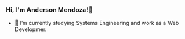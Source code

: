### Hi, I'm Anderson Mendoza!👋 


- 🌱 I’m currently studying Systems Engineering and work as a Web Developmer.
